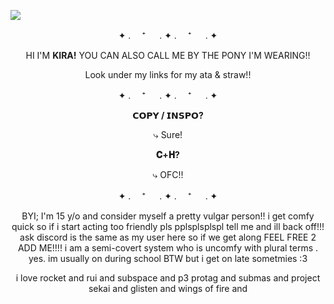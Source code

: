 ![](https://files.catbox.moe/c0im7l.png)
<p align="center"> ✦ . 　⁺ 　 . ✦ . 　⁺ 　 . ✦ </p> 


<p align="center"> HI I'M <strong>KIRA!</strong> YOU CAN ALSO CALL ME BY THE PONY I'M WEARING!!</p>
<p align="center"> Look under my links for my ata & straw!! </p>

 

<p align="center"> ✦ . 　⁺ 　 . ✦ . 　⁺ 　 . ✦ </p> 


<p align="center"> <strong> 𝗖𝗢𝗣𝗬 / 𝗜𝗡𝗦𝗣𝗢? </strong> </p>
 
<p align="center"> ⤷ Sure! </p>


<p align="center"> <strong>𝐂+𝐇? </strong> </p>

<p align="center">⤷ OFC!! </p>





<p align="center"> ✦ . 　⁺ 　 . ✦ . 　⁺ 　 . ✦ </p> 
<p align="center"> BYI; I'm 15 y/o and consider myself a pretty vulgar person!! i get comfy quick so if i start acting too friendly pls pplsplsplspl tell me and ill back off!!! ask discord is the same as my user here so if we get along FEEL FREE 2 ADD ME!!!! i am a semi-covert system who is uncomfy with plural terms . yes. im usually on during school BTW but i get on late sometmies :3 </p>
<p align="center"> i love rocket and rui and subspace and p3 protag and submas and project sekai and glisten and wings of fire and </p> 
